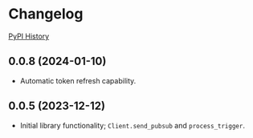 # Changelog

[PyPI History](https://pypi.org/project/bibt-gcp-pubsub/#history)

## 0.0.8 (2024-01-10)

- Automatic token refresh capability.

## 0.0.5 (2023-12-12)

- Initial library functionality; `Client.send_pubsub` and `process_trigger`.
